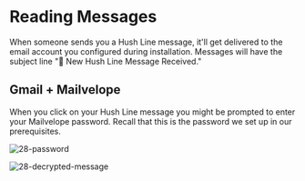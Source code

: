# Reading Messages

When someone sends you a Hush Line message, it'll get delivered to the email account you configured during installation. Messages will have the subject line "🤫 New Hush Line Message Received."

## Gmail + Mailvelope

When you click on your Hush Line message you might be prompted to enter your Mailvelope password. Recall that this is the password we set up in our prerequisites.

![28-password](https://github.com/scidsg/project-info/assets/28545431/3e24799b-8112-494f-9e86-5e2a02ac9b4f)

![28-decrypted-message](https://github.com/scidsg/project-info/assets/28545431/d4df1049-1672-46cd-99e2-9693d4ea43b2)